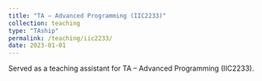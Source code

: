 ```yaml
---
title: "TA – Advanced Programming (IIC2233)"
collection: teaching
type: "TAship"
permalink: /teaching/iic2233/
date: 2023-01-01
---
```


Served as a teaching assistant for TA – Advanced Programming (IIC2233).
